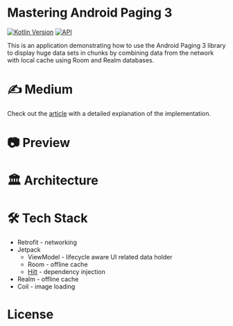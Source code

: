 # Mastering Android Paging 3

[![Kotlin Version](https://img.shields.io/badge/Kotlin-1.7.x-blue.svg)](https://kotlinlang.org)
[![API](https://img.shields.io/badge/API-21%2B-brightgreen.svg?style=flat)](https://android-arsenal.com/api?level=21)

This is an application demonstrating how to use the Android Paging 3 library to display huge data sets in chunks by combining data from the network with local cache using Room and Realm databases.

# ✍️ Medium
Check out the [article](https://medium.com/p/dea6435b6183) with a detailed explanation of the implementation.

# 📷 Preview

# 🏛️ Architecture

# 🛠 Tech Stack
- Retrofit - networking
- Jetpack
  - ViewModel - lifecycle aware UI related data holder
  - Room - offline cache
  - [Hilt](https://dagger.dev/hilt/) - dependency injection
- Realm - offline cache
- Coil - image loading

# License